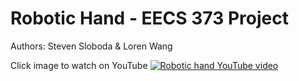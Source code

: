 # Robotic Hand - EECS 373 Project
Authors: Steven Sloboda & Loren Wang

Click image to watch on YouTube
[![Robotic hand YouTube video](http://img.youtube.com/vi/4uNZ7S8s4Xg/0.jpg)](http://www.youtube.com/watch?v=4uNZ7S8s4Xg)
